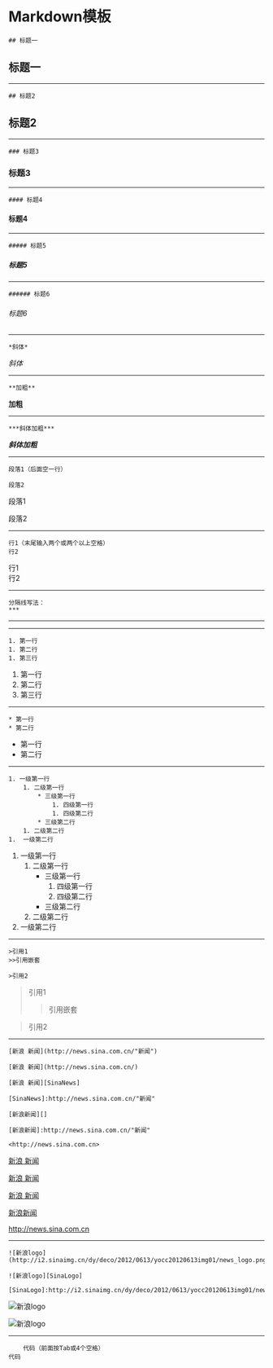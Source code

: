# Markdown模板

	## 标题一
## 标题一
***
	## 标题2
## 标题2
***
	### 标题3
### 标题3
***
	#### 标题4
#### 标题4
***
	##### 标题5
##### 标题5
***
	###### 标题6
###### 标题6
***
	*斜体*
*斜体*
***
	**加粗**
**加粗**
***
	***斜体加粗***
***斜体加粗***
***
	段落1（后面空一行）
	
	段落2
段落1

段落2
***
	行1（末尾输入两个或两个以上空格）  
	行2
行1  
行2
***
	分隔线写法：
	***
***
***
	1. 第一行
	1. 第二行
	1. 第三行
1. 第一行
1. 第二行
1. 第三行
***
	* 第一行
	* 第二行
* 第一行
* 第二行
***
	1. 一级第一行
		1. 二级第一行
			* 三级第一行
				1. 四级第一行
				1. 四级第二行
			* 三级第二行
		1. 二级第二行
	1.  一级第二行
1. 一级第一行
	1. 二级第一行
		* 三级第一行
			1. 四级第一行
			1. 四级第二行
		* 三级第二行
	1. 二级第二行
1.  一级第二行
***
	>引用1
	>>引用嵌套

	>引用2
>引用1
>>引用嵌套

>引用2


***
	[新浪 新闻](http://news.sina.com.cn/"新闻")

	[新浪 新闻](http://news.sina.com.cn/)

	[新浪 新闻][SinaNews]

	[SinaNews]:http://news.sina.com.cn/"新闻"

	[新浪新闻][]

	[新浪新闻]:http://news.sina.com.cn/"新闻"

	<http://news.sina.com.cn>

[新浪 新闻](http://news.sina.com.cn/"新闻")

[新浪 新闻](http://news.sina.com.cn/)

[新浪 新闻][SinaNews]

[SinaNews]:http://news.sina.com.cn/"新闻"

[新浪新闻][]

[新浪新闻]:http://news.sina.com.cn/"新闻"

<http://news.sina.com.cn>
***
	![新浪logo](http://i2.sinaimg.cn/dy/deco/2012/0613/yocc20120613img01/news_logo.png)

	![新浪logo][SinaLogo]

	[SinaLogo]:http://i2.sinaimg.cn/dy/deco/2012/0613/yocc20120613img01/news_logo.png

![新浪logo](http://i2.sinaimg.cn/dy/deco/2012/0613/yocc20120613img01/news_logo.png)

![新浪logo][SinaLogo]

[SinaLogo]:http://i2.sinaimg.cn/dy/deco/2012/0613/yocc20120613img01/news_logo.png

***
		代码（前面按Tab或4个空格）
    代码

